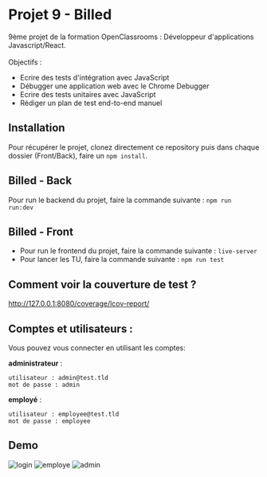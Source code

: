 # Projet 9 - Billed

9ème projet de la formation OpenClassrooms : Développeur d'applications Javascript/React. </br> </br>
Objectifs : 
- Ecrire des tests d'intégration avec JavaScript
- Débugger une application web avec le Chrome Debugger
- Ecrire des tests unitaires avec JavaScript
- Rédiger un plan de test end-to-end manuel

## Installation

Pour récupérer le projet, clonez directement ce repository puis dans chaque dossier (Front/Back), faire un ``` npm install ```. <br />

## Billed - Back

Pour run le backend du projet, faire la commande suivante : ```npm run run:dev```

## Billed - Front

- Pour run le frontend du projet, faire la commande suivante : ```live-server```
- Pour lancer les TU, faire la commande suivante : ```npm run test```

## Comment voir la couverture de test ?
http://127.0.0.1:8080/coverage/lcov-report/

## Comptes et utilisateurs :
Vous pouvez vous connecter en utilisant les comptes:

**administrateur** :
```
utilisateur : admin@test.tld 
mot de passe : admin
```
**employé** :
```
utilisateur : employee@test.tld
mot de passe : employee
```

## Demo
![login](https://github.com/user-attachments/assets/b8d0f786-98fa-4dfa-b87e-040e043c9d9e)
![employe](https://github.com/user-attachments/assets/241ae4cd-c77c-4216-8f83-74d6fff173f7)
![admin](https://github.com/user-attachments/assets/015fb100-d065-4862-b72e-77246138b22c)

